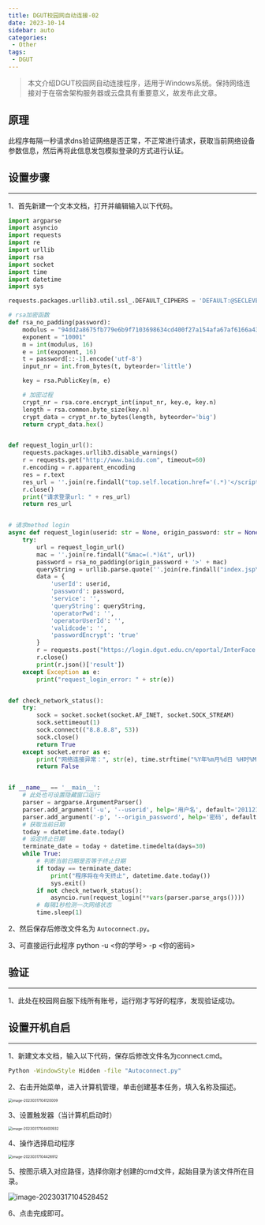 ```yaml
---
title: DGUT校园网自动连接-02
date: 2023-10-14
sidebar: auto
categories:
 - Other
tags:
 - DGUT
---
```


> 本文介绍DGUT校园网自动连接程序，适用于Windows系统。保持网络连接对于在宿舍架构服务器或云盘具有重要意义，故发布此文章。

## 原理

此程序每隔一秒请求dns验证网络是否正常，不正常进行请求，获取当前网络设备参数信息，然后再将此信息发包模拟登录的方式进行认证。

## 设置步骤

----

1、首先新建一个文本文档，打开并编辑输入以下代码。

```python
import argparse
import asyncio
import requests
import re
import urllib
import rsa
import socket
import time
import datetime
import sys

requests.packages.urllib3.util.ssl_.DEFAULT_CIPHERS = 'DEFAULT:@SECLEVEL=1'

# rsa加密函数
def rsa_no_padding(password):
    modulus = "94dd2a8675fb779e6b9f7103698634cd400f27a154afa67af6166a43fc26417222a79506d34cacc7641946abda1785b7acf9910ad6a0978c91ec84d40b71d2891379af19ffb333e7517e390bd26ac312fe940c340466b4a5d4af1d65c3b5944078f96a1a51a5a53e4bc302818b7c9f63c4a1b07bd7d874cef1c3d4b2f5eb7871 "
    exponent = "10001"
    m = int(modulus, 16)
    e = int(exponent, 16)
    t = password[::-1].encode('utf-8')
    input_nr = int.from_bytes(t, byteorder='little')

    key = rsa.PublicKey(m, e)

    # 加密过程
    crypt_nr = rsa.core.encrypt_int(input_nr, key.e, key.n)
    length = rsa.common.byte_size(key.n)
    crypt_data = crypt_nr.to_bytes(length, byteorder='big')
    return crypt_data.hex()


def request_login_url():
    requests.packages.urllib3.disable_warnings()
    r = requests.get("http://www.baidu.com", timeout=60)
    r.encoding = r.apparent_encoding
    res = r.text
    res_url = ''.join(re.findall("top.self.location.href='(.*)'</script>", res))
    r.close()
    print("请求登录url: " + res_url)
    return res_url


# 请求method login
async def request_login(userid: str = None, origin_password: str = None):
    try:
        url = request_login_url()
        mac = ''.join(re.findall("&mac=(.*)&t", url))
        password = rsa_no_padding(origin_password + '>' + mac)
        queryString = urllib.parse.quote(''.join(re.findall("index.jsp\?(.*)", url)))
        data = {
            'userId': userid,
            'password': password,
            'service': '',
            'queryString': queryString,
            'operatorPwd': '',
            'operatorUserId': '',
            'validcode': '',
            'passwordEncrypt': 'true'
        }
        r = requests.post("https://login.dgut.edu.cn/eportal/InterFace.do?method=login", data=data, verify=False, timeout=60)
        r.close()
        print(r.json()['result'])
    except Exception as e:
        print("request_login_error: " + str(e))


def check_network_status():
    try:
        sock = socket.socket(socket.AF_INET, socket.SOCK_STREAM)
        sock.settimeout(1)
        sock.connect(("8.8.8.8", 53))
        sock.close()
        return True
    except socket.error as e:
        print("网络连接异常：", str(e), time.strftime("%Y年%m月%d日 %H时%M分%S秒"))
        return False


if __name__ == '__main__':
    # 此处也可设置隐藏窗口运行
    parser = argparse.ArgumentParser()
    parser.add_argument('-u', '--userid', help='用户名', default='201121202')
    parser.add_argument('-p', '--origin_password', help='密码', default='123456')
    # 获取当前日期
    today = datetime.date.today()
    # 设定终止日期
    terminate_date = today + datetime.timedelta(days=30)
    while True:
        # 判断当前日期是否等于终止日期
        if today == terminate_date:
            print("程序将在今天终止", datetime.date.today())
            sys.exit()
        if not check_network_status():
            asyncio.run(request_login(**vars(parser.parse_args())))
        # 每隔1秒检测一次网络状态
        time.sleep(1)

```



2、然后保存后修改文件名为 `Autoconnect.py`。

3、可直接运行此程序 python -u <你的学号> -p <你的密码>



## 验证

---

1、此处在校园网自服下线所有账号，运行刚才写好的程序，发现验证成功。



## 设置开机自启

---

1、新建文本文档，输入以下代码，保存后修改文件名为connect.cmd。

```cmd
Python -WindowStyle Hidden -file "Autoconnect.py"
```

2、右击开始菜单，进入计算机管理，单击创建基本任务，填入名称及描述。

<img src="http://cdn.cookcode.xyz/img/blog/image-20230317104120009.png" alt="image-20230317104120009" style="zoom:50%;" />

3、设置触发器（当计算机启动时）

<img src="http://cdn.cookcode.xyz/img/blog/image-20230317104400932.png" alt="image-20230317104400932" style="zoom:50%;" />

4、操作选择启动程序

<img src="http://cdn.cookcode.xyz/img/blog/image-20230317104426912.png" alt="image-20230317104426912" style="zoom:50%;" />

5、按图示填入对应路径，选择你刚才创建的cmd文件，起始目录为该文件所在目录。

![image-20230317104528452](http://cdn.cookcode.xyz/img/blog/image-20230317104528452.png)

6、点击完成即可。


